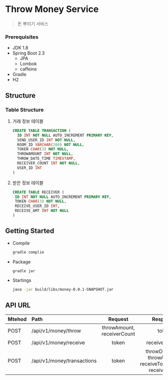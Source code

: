 Throw Money Service
===================================
> 돈 뿌리기 서비스


### Prerequisites   
- JDK 1.8   
- Spring Boot 2.3   
    - JPA   
    - Lombok   
    - caffeine
- Gradle   
- H2   


## Structure
### Table Structure
1. 거래 정보 테이블   
   ~~~sql
   CREATE TABLE TRANSACTION (
     ID INT NOT NULL AUTO_INCREMENT PRIMARY KEY,
     SEND_USER_ID INT NOT NULL,
     ROOM_ID VARCHAR(200) NOT NULL,
     TOKEN CHAR(3) NOT NULL,
     THROWAMOUNT INT NOT NULL,
     THROW_DATE_TIME TIMESTAMP,
     RECEIVER_COUNT INT NOT NULL,
     USER_ID INT
   )
   ~~~


2. 받은 정보 테이블   
   ~~~sql
   CREATE TABLE RECEIVER (
    ID INT NOT NULL AUTO_INCREMENT PRIMARY KEY,
    TOKEN CHAR(3) NOT NULL,
    RECEIVE_USER_ID INT,
    RECEIVE_AMT INT NOT NULL       
   )
   ~~~


## Getting Started
- Compile
   ~~~bash
   gradle complie
  
- Package
   ~~~bash
   gradle jar

- Startings
   ~~~bash
   java -jar build/libs/money-0.0.1-SNAPSHOT.jar 
   ~~~
## API URL

| Mtehod   |Path                              | Request                        | Response                                                      | Response                   |
|----------|:---------------------------------|:------------------------------:|:-------------------------------------------------------------:|----------------------------|
| POST     | /api/v1/money/throw              | throwAmount, receiverCount     | token                                                         | 뿌리기 API                   |
| POST     | /api/v1/money/receive            | token                          | receiveAmount                                                 | 받기 API                     |
| POST     | /api/v1/money/transactions       | token                          | throwDateTime, throwAmount, receiveTotalAmount, receiversInfo | 조회 API                     |
